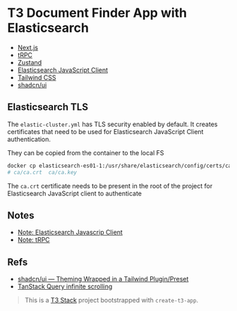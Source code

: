 # T3 Document Finder App with Elasticsearch

- [Next.js](https://nextjs.org)
- [tRPC](https://trpc.io)
- [Zustand](https://zustand-demo.pmnd.rs/)
- [Elasticsearch JavaScript Client](https://www.elastic.co/guide/en/elasticsearch/client/javascript-api/current/index.html)
- [Tailwind CSS](https://tailwindcss.com)
- [shadcn/ui](https://ui.shadcn.com/)

## Elasticsearch TLS

The `elastic-cluster.yml` has TLS security enabled by default. It creates certificates that need to be used for Elasticsearch JavaScript Client authentication.

They can be copied from the container to the local FS

```bash
docker cp elasticsearch-es01-1:/usr/share/elasticsearch/config/certs/ca .
# ca/ca.crt  ca/ca.key
```

The `ca.crt` certificate needs to be present in the root of the project for Elasticsearch JavaScript client to authenticate

## Notes

- [Note: Elasticsearch Javascrip Client](./docs/elasticsearch-js.md)
- [Note: tRPC](./docs/trpc.md)

## Refs

- [shadcn/ui — Theming Wrapped in a Tailwind Plugin/Preset](https://www.youtube.com/watch?v=QJlTWj30krw&t=10s)
- [TanStack Query infinite scrolling](https://tanstack.com/query/v4/docs/react/examples/react/load-more-infinite-scroll)

> This is a [T3 Stack](https://create.t3.gg/) project bootstrapped with `create-t3-app`.
